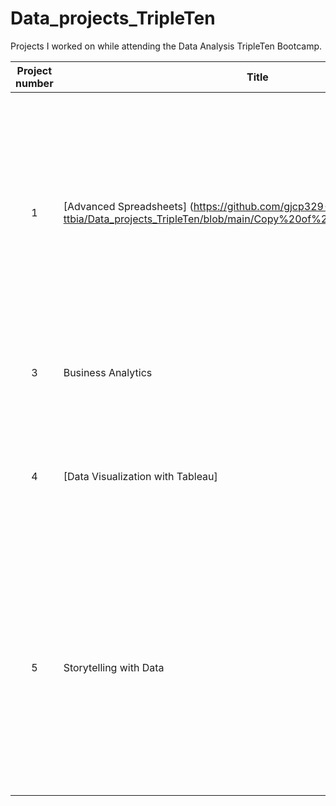 # Data_projects_TripleTen
Projects I worked on while attending the Data Analysis TripleTen Bootcamp.


| Project number | Title | Description |
| :-----------: | ----------- |----------- |
| 1 | [Advanced Spreadsheets] (https://github.com/gjcp329-ttbia/Data_projects_TripleTen/blob/main/Copy%20of%20nyc_airbnb_data_v2.xlsx) | The project task was to help a client analyze the Manhattan vacation rental market. They want guidance on which property types to invest in, and your task is to analyze Airbnb data for insights. |
| 3 | Business Analytics | The project task was to analyze their raw transaction logs |
| 4 | [Data Visualization with Tableau] | The project task was to review the superstore’s operations and increase its profitability to avoid bankruptcy. |
| 5 | Storytelling with Data | The project task was to prepare an analysis for the CEO of the Superstore to help them understand what is causing customers to return their orders and how to reduce the volume of returned orders. |
